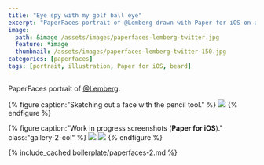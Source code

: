 ```yaml
---
title: "Eye spy with my golf ball eye"
excerpt: "PaperFaces portrait of @Lemberg drawn with Paper for iOS on an iPad."
image: 
  path: &image /assets/images/paperfaces-lemberg-twitter.jpg 
  feature: *image
  thumbnail: /assets/images/paperfaces-lemberg-twitter-150.jpg
categories: [paperfaces]
tags: [portrait, illustration, Paper for iOS, beard]
---
```


PaperFaces portrait of [@Lemberg](https://twitter.com/lemberg).

{% figure caption:"Sketching out a face with the pencil tool." %}
[![](/assets/images/paperfaces-lemberg-process-1-750.jpg)](/assets/images/paperfaces-lemberg-process-1-lg.jpg)
{% endfigure %}

{% figure caption:"Work in progress screenshots (**Paper for iOS**)." class:"gallery-2-col" %}
[![](/assets/images/paperfaces-lemberg-process-2-600.jpg)](/assets/images/paperfaces-lemberg-process-2-lg.jpg)
[![](/assets/images/paperfaces-lemberg-process-3-600.jpg)](/assets/images/paperfaces-lemberg-process-3-lg.jpg)
{% endfigure %}

{% include_cached boilerplate/paperfaces-2.md %}

